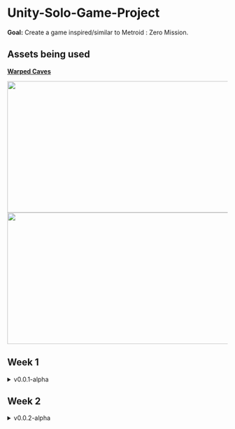 # Unity-Solo-Game-Project
__Goal:__ Create a game inspired/similar to Metroid : Zero Mission.

## Assets being used
[__Warped Caves__](https://assetstore.unity.com/packages/2d/characters/warped-caves-103250)

<img src ="https://github.com/jkohh12/Unity-Solo-Game-Project/assets/136869443/156e88b2-782e-46e9-baf5-fe2d573092b7" width="600" height="300">

<img src ="https://github.com/jkohh12/Unity-Solo-Game-Project/assets/136869443/fda702e6-cca9-4c07-8030-35f79fe19f04" width="600" height="300">

## Week 1
<details>
<summary>v0.0.1-alpha</summary>


* Created a really simple map, inspired by the first map of __Metroid:Zero Mission__.

![InitialMap](https://github.com/jkohh12/Unity-Solo-Game-Project/assets/136869443/1063a57b-e7f9-4504-8c20-b3e48bf515d8)

* Implemented Basic Movement for the character and the animations that go along with it.

![movement](https://github.com/jkohh12/Unity-Solo-Game-Project/assets/136869443/7e4d66dd-39f0-4019-994b-df434a91919a)

* Added enemies and basic shooting/enemy and enemy death logic and the animations that go along with them.

![shooting_and_enemy](https://github.com/jkohh12/Unity-Solo-Game-Project/assets/136869443/6bfe9485-9c9c-49cb-9b05-270d0fc1e40b)

__Things that need to fixed/added__
* need to remove impactEffect object that is instantiated when a bullet impacts anything (could cause lag later on in development)
* player damage logic
* enemy movement/logic
* parallax bg

</details>

## Week 2
<details>
<summary>v0.0.2-alpha</summary>

* Finished up the first map of the game, copied first map of Metroid/Metroid: Zero Mission

![FirstMap(Complete)](https://github.com/jkohh12/Unity-Solo-Game-Project/assets/136869443/9c6d344a-3fda-4125-87c0-326ea86bf8dc)

* Added animation for running and shooting, as well as interruptions to that animation to make movement smoother
* Also added a Parallax BG

https://github.com/jkohh12/Unity-Solo-Game-Project/assets/136869443/5adc960c-0240-4a04-8bad-df1035ce176b

![animator view](https://github.com/jkohh12/Unity-Solo-Game-Project/assets/136869443/59b64600-f9a1-4cb3-bf55-b7629e2cf297)

* Added Player health/take damage and its animations, and player death/player death animation

https://github.com/jkohh12/Unity-Solo-Game-Project/assets/136869443/f860429b-4aef-4bbb-9271-987e49d76a1e

__Smaller things added/fixed__
* deletion of all instantiated objects, causes less lag/less resources (impactEffect, deathEffect)
* made jumping system slightly smoother

__Things that need to fixed/added__
* player knockback
* enemy movement/logic
* fix player jump next to object (moon jump)
* wall jump?



</details>
